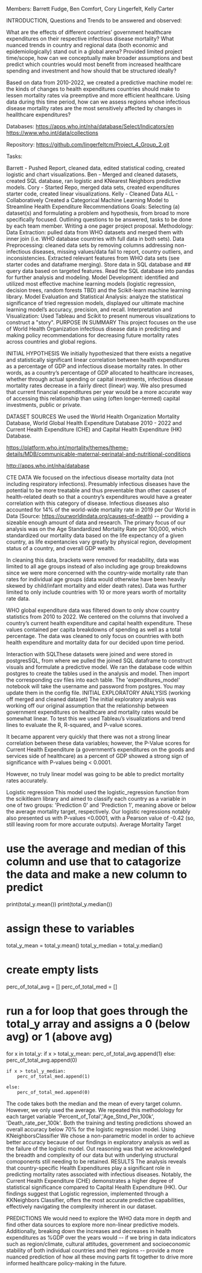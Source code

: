 Members: Barrett Fudge, Ben Comfort, Cory Lingerfelt, Kelly Carter

INTRODUCTION, Questions and Trends to be answered and observed:

What are the effects of different countries’ government healthcare expenditures on their respective infectious disease mortality? What nuanced trends in country and regional data (both economic and epidemiologically) stand out in a global arena? Provided limited project time/scope, how can we conceptually make broader assumptions and best predict which countries would most benefit from increased healthcare spending and investment and how should that be structured ideally?

Based on data from 2010-2022, we created a predictive machine model re: the kinds of changes to health expenditures countries should make to lessen mortality rates via preemptive and more efficient healthcare. Using data during this time period, how can we assess regions whose infectious disease mortality rates are the most sensitively affected by changes in heallthcare expenditures?

Databases: https://apps.who.int/nha/database/Select/Indicators/en https://www.who.int/data/collections

Repository: https://github.com/lingerfeltcm/Project_4_Group_2.git

Tasks:

Barrett - Pushed Report, cleaned data, edited statistical coding, created logistic and chart visualizations.
Ben - Merged and cleaned datasets, created SQL database, ran logistic and KNearest Neighbors predictive models.
Cory - Started Repo, merged data sets, created expenditures starter code, created linear visualizations.
Kelly - Cleaned Data
ALL - Collaboratively Created a Categorical Machine Learning Model to Streamline Health Expenditure Recommendations
Goals:
Selecting (a) dataset(s) and formulating a problem and hypothesis, from broad to more specifically focused.
Outlining questions to be answered, tasks to be done by each team member.
Writing a one pager project proposal.
Methodology:
Data Extraction: pulled data from WHO datasets and merged them with inner join (i.e. WHO database countries with full data in both sets).
Data Preprocessing: cleaned data sets by removing columns addressing non-infectious diseases, missing values/data fail to report, country outliers, and inconsistencies. Extracted relevant features from WHO data sets (see starter codes and dataframe merging). Store data in SQL database and ## query data based on targeted features. Read the SQL database into pandas for further analysis and modeling.
Model Development: identified and utilized most effective machine learning models (logistic regression, decision trees, random forests TBD) and the Scikit-learn machine learning library.
Model Evaluation and Statistical Analysis: analyze the statistical significance of tried regression models, displayed our ultimate machine learning model’s accuracy, precision, and recall.
Interpretation and Visualization: Used Tableau and Scikit to present numerous visualizations to construct a "story".
PURPOSE IN SUMMARY
This project focuses on the use of World Health Organization infectious disease data in predicting and making policy recommendations for decreasing future mortality rates across countries and global regions.

INITIAL HYPOTHESIS
We initially hypothesized that there exists a negative and statistically significant linear correlation between health expenditures as a percentage of GDP and infectious disease mortality rates. In other words, as a country’s percentage of GDP allocated to healthcare increases, whether through actual spending or capital investments, infectious disease mortality rates decrease in a fairly direct (linear) way. We also presumed that current financial expenditures per year would be a more accurate way of accessing this relationship than using (often longer-termed) capital investments, public or private.

DATASET SOURCES
We used the World Health Organization Mortality Database, World Global Health Expenditure Database 2010 - 2022 and Current Health Expenditure (CHE) and Capital Health Expenditure (HK) Database.

https://platform.who.int/mortality/themes/theme-details/MDB/communicable-maternal-perinatal-and-nutritional-conditions

http://apps.who.int/nha/database

CTE DATA
We focused on the infectious disease mortality data (not including respiratory infections). Presumably infectious diseases have the potential to be more treatable and thus preventable than other causes of health-related death so that a country’s expenditures would have a greater correlation with this category of disease. Infectious diseases also accounted for 14% of the world-wide mortality rate in 2019 per Our World in Data (Source: https://ourworldindata.org/causes-of-death) -- providing a sizeable enough amount of data and research. The primary focus of our analysis was on the Age Standardized Mortality Rate per 100,000, which standardized our mortality data based on the life expectancy of a given country, as life expentancies vary greatly by physical region, development status of a country, and overall GDP wealth.

In cleaning this data, brackets were removed for readability, data was limited to all age groups instead of also including age group breakdowns since we were more concerned with the country-wide mortality rate than rates for individual age groups (data would otherwise have been heavily skewed by child/infant mortality and elder death rates). Data was further limited to only include countries with 10 or more years worth of mortality rate data.

WHO global expenditure data was filtered down to only show country statistics from 2010 to 2022. We centered on the columns that involved a country’s current health expenditure and capital health expenditure. These values contained per capita breakdowns of spending as well as a total percentage. The data was cleaned to only focus on countries with both health expenditure and mortality data for our decided upon time period.

Interaction with SQLThese datasets were joined and were stored in postgresSQL, from where we pulled the joined SQL dataframe to construct visuals and formulate a predictive model. We ran the database code within postgres to create the tables used in the analysis and model. Then import the corresponding csv files into each table. The 'expenditures_model' notebook will take the username and password from postgres. You may update them in the config file.
INITIAL EXPLORATORY ANALYSIS (working off merged and cleaned dataset)
The initial exploratory analysis was working off our original assumption that the relationship between government expenditures on healthcare and mortality rates would be somewhat linear. To test this we used Tableau’s visualizations and trend lines to evaluate the R, R-squared, and P-value scores.

It became apparent very quickly that there was not a strong linear correlation between these data variables; however, the P-Value scores for Current Health Expenditure (a government’s expenditures on the goods and services side of healthcare) as a percent of GDP showed a strong sign of significance with P-values being < 0.0001.

However, no truly linear model was going to be able to predict mortality rates accurately.

Logistic regression
This model used the logistic_regression function from the scikitlearn library and aimed to classify each country as a variable in one of two groups: 'Prediction 0' and 'Prediction 1', meaning above or below the average mortality target, respectively. Our logistic regressions notably also presented us with P-values <0.0001, with a Pearson value of -0.42 (so, still leaving room for more accurate outputs).
Average Mortality Target
# use the average and median of this column and use that to catagorize the data and make a new column to predict

print(total_y.mean())
print(total_y.median())


# assign these to variables
total_y_mean = total_y.mean()
total_y_median = total_y.median()

# create empty lists
perc_of_total_avg = []
perc_of_total_med = []

# run a for loop that goes through the total_y array and assigns a 0 (below avg) or 1 (above avg)
for x in total_y:
    if x > total_y_mean:
        perc_of_total_avg.append(1)
    else:
        perc_of_total_avg.append(0)
        
    if x > total_y_median:
        perc_of_total_med.append(1)
        
    else:
        perc_of_total_med.append(0)
The code takes both the median and the mean of every target column. However, we only used the average.
We repeated this methodology for each target variable 'Percent_of_Total','Age_Stnd_Per_100k', 'Death_rate_per_100k'.
Both the training and testing predictions showed an overall accuracy below 70% for the logistic regression model.
Using KNeighborsClassifier
We chose a non-parametric model in order to achieve better accuracy because of our findings in exploratory analysis as well as the failure of the logistic model. Out reasoning was that we acknowledged the breadth and complexity of our data but with underlying structural comoponents still needing to be retained.
RESULTS
The analysis reveals that country-specific Health Expenditures play a significant role in predicting mortality rates associated with infectious diseases. Notably, the Current Health Expenditure (CHE) demonstrates a higher degree of statistical significance compared to Capital Health Expenditure (HK). Our findings suggest that Logistic regression, implemented through a KKNeighbors Classifier, offers the most accurate predictive capabilities, effectively navigating the complexity inherent in our dataset.

PREDICTIONS We would need to explore the WHO data more in depth and find other data sources to explore more non-linear predictive models. Additionally, breaking down the increases and decreases in health expenditures as %GDP over the years would -- if we bring in data indicators such as region/climate, cultural attitudes, government and socioeconomic stability of both individual countries and their regions -- provide a more nuanced prediction of how all these moving parts fit together to drive more informed healthcare policy-making in the future.
